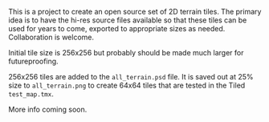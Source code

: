 This is a project to create an open source set of 2D terrain tiles. The primary idea is to have the hi-res source files available so that these tiles can be used for years to come, exported to appropriate sizes as needed. 
Collaboration is welcome. 

Initial tile size is 256x256 but probably should be made much larger for futureproofing.

256x256 tiles are added to the `all_terrain.psd` file. It is saved out at 25% size to `all_terrain.png` to create 64x64 tiles that are tested in the Tiled `test_map.tmx`.

More info coming soon.